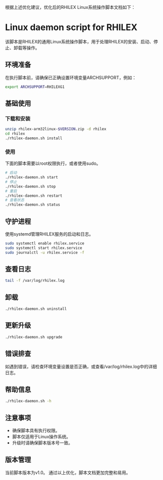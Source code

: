 <!--
 Copyright (C) 2024 wwhai

 This program is free software: you can redistribute it and/or modify
 it under the terms of the GNU Affero General Public License as
 published by the Free Software Foundation, either version 3 of the
 License, or (at your option) any later version.

 This program is distributed in the hope that it will be useful,
 but WITHOUT ANY WARRANTY; without even the implied warranty of
 MERCHANTABILITY or FITNESS FOR A PARTICULAR PURPOSE.  See the
 GNU Affero General Public License for more details.

 You should have received a copy of the GNU Affero General Public License
 along with this program.  If not, see <http://www.gnu.org/licenses/>.
-->
根据上述优化建议，优化后的RHILEX Linux系统操作脚本文档如下：
# Linux daemon script for RHILEX
该脚本是RHILEX的通用Linux系统操作脚本，用于处理RHILEX的安装、启动、停止、卸载等操作。
## 环境准备
在执行脚本前，请确保已正确设置环境变量ARCHSUPPORT，例如：
```sh
export ARCHSUPPORT=RHILEXG1
```
## 基础使用
### 下载和安装
```sh
unzip rhilex-arm32linux-$VERSION.zip -d rhilex
cd rhilex
./rhilex-daemon.sh install
```
### 使用
下面的脚本需要以root权限执行，或者使用sudo。
```bash
# 启动
./rhilex-daemon.sh start
# 停止
./rhilex-daemon.sh stop
# 重启
./rhilex-daemon.sh restart
# 查看状态
./rhilex-daemon.sh status
```
## 守护进程
使用systemd管理RHILEX服务的启动和日志。
```sh
sudo systemctl enable rhilex.service
sudo systemctl start rhilex.service
sudo journalctl -u rhilex.service -f
```
## 查看日志
```sh
tail -f /var/log/rhilex.log
```
## 卸载
```sh
./rhilex-daemon.sh uninstall
```
## 更新升级
```sh
./rhilex-daemon.sh upgrade
```
## 错误排查
如遇到错误，请检查环境变量设置是否正确，或查看/var/log/rhilex.log中的详细日志。
## 帮助信息
```sh
./rhilex-daemon.sh -h
```
## 注意事项
- 确保脚本具有执行权限。
- 脚本仅适用于Linux操作系统。
- 升级时请确保脚本版本号一致。
## 版本管理
当前脚本版本为v1.0。
通过以上优化，脚本文档更加完整和易用。
